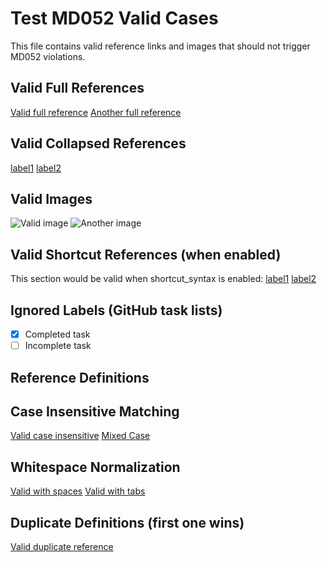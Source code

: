 # Test MD052 Valid Cases

This file contains valid reference links and images that should not trigger MD052 violations.

## Valid Full References

[Valid full reference][label1]
[Another full reference][label2]

## Valid Collapsed References

[label1][]
[label2][]

## Valid Images

![Valid image][image1]
![Another image][image2]

## Valid Shortcut References (when enabled)

This section would be valid when shortcut_syntax is enabled:
[label1]
[label2]

## Ignored Labels (GitHub task lists)

- [x] Completed task
- [ ] Incomplete task

## Reference Definitions

[label1]: https://example.com/1
[label2]: https://example.com/2
[image1]: https://example.com/image1.png
[image2]: https://example.com/image2.png

## Case Insensitive Matching

[Valid case insensitive][LABEL1]
[Mixed Case][Label2]

## Whitespace Normalization

[Valid with spaces][  label1  ]
[Valid with tabs][	label2	]

## Duplicate Definitions (first one wins)

[duplicate]: https://example.com/first
[duplicate]: https://example.com/second

[Valid duplicate reference][duplicate]